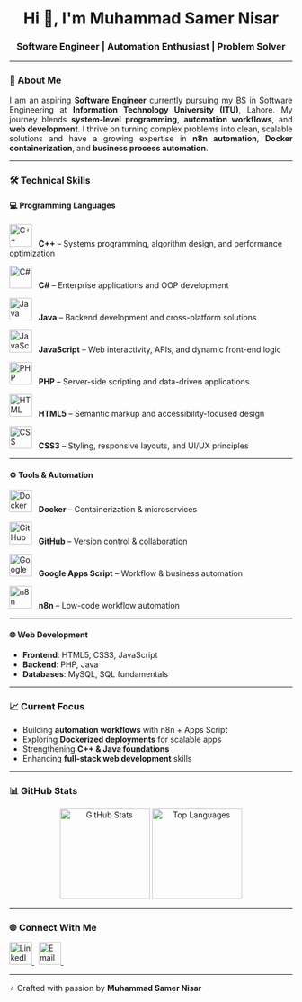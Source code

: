<h1 align="center">Hi 👋, I'm Muhammad Samer Nisar</h1>
<h3 align="center">Software Engineer | Automation Enthusiast | Problem Solver</h3>

---

### 🚀 About Me
<p align="justify">
I am an aspiring <b>Software Engineer</b> currently pursuing my BS in Software Engineering at <b>Information Technology University (ITU)</b>, Lahore.  
My journey blends <b>system-level programming</b>, <b>automation workflows</b>, and <b>web development</b>.  
I thrive on turning complex problems into clean, scalable solutions and have a growing expertise in <b>n8n automation</b>, <b>Docker containerization</b>, and <b>business process automation</b>.  
</p>

---

### 🛠️ Technical Skills

#### 💻 Programming Languages
<p>
  <img src="https://cdn.jsdelivr.net/gh/devicons/devicon/icons/cplusplus/cplusplus-original.svg" alt="C++" width="40" height="40"/> &nbsp; <b>C++</b> – Systems programming, algorithm design, and performance optimization  
</p>
<p>
  <img src="https://cdn.jsdelivr.net/gh/devicons/devicon/icons/csharp/csharp-original.svg" alt="C#" width="40" height="40"/> &nbsp; <b>C#</b> – Enterprise applications and OOP development  
</p>
<p>
  <img src="https://cdn.jsdelivr.net/gh/devicons/devicon/icons/java/java-original.svg" alt="Java" width="40" height="40"/> &nbsp; <b>Java</b> – Backend development and cross-platform solutions  
</p>
<p>
  <img src="https://cdn.jsdelivr.net/gh/devicons/devicon/icons/javascript/javascript-original.svg" alt="JavaScript" width="40" height="40"/> &nbsp; <b>JavaScript</b> – Web interactivity, APIs, and dynamic front-end logic  
</p>
<p>
  <img src="https://cdn.jsdelivr.net/gh/devicons/devicon/icons/php/php-original.svg" alt="PHP" width="40" height="40"/> &nbsp; <b>PHP</b> – Server-side scripting and data-driven applications  
</p>
<p>
  <img src="https://cdn.jsdelivr.net/gh/devicons/devicon/icons/html5/html5-original.svg" alt="HTML" width="40" height="40"/> &nbsp; <b>HTML5</b> – Semantic markup and accessibility-focused design  
</p>
<p>
  <img src="https://cdn.jsdelivr.net/gh/devicons/devicon/icons/css3/css3-original.svg" alt="CSS" width="40" height="40"/> &nbsp; <b>CSS3</b> – Styling, responsive layouts, and UI/UX principles  
</p>

---

#### ⚙️ Tools & Automation
<p>
  <img src="https://cdn.jsdelivr.net/gh/devicons/devicon/icons/docker/docker-original.svg" alt="Docker" width="40" height="40"/> &nbsp; <b>Docker</b> – Containerization & microservices  
</p>
<p>
  <img src="https://cdn.jsdelivr.net/gh/devicons/devicon/icons/github/github-original.svg" alt="GitHub" width="40" height="40"/> &nbsp; <b>GitHub</b> – Version control & collaboration  
</p>
<p>
  <img src="https://www.vectorlogo.zone/logos/google_appsscript/google_appsscript-icon.svg" alt="Google Apps Script" width="40" height="40"/> &nbsp; <b>Google Apps Script</b> – Workflow & business automation  
</p>
<p>
  <img src="https://cdn.jsdelivr.net/gh/simple-icons/simple-icons/icons/n8n.svg" alt="n8n" width="40" height="40"/> &nbsp; <b>n8n</b> – Low-code workflow automation  
</p>

---

#### 🌐 Web Development
- **Frontend**: HTML5, CSS3, JavaScript  
- **Backend**: PHP, Java  
- **Databases**: MySQL, SQL fundamentals  

---

### 📈 Current Focus
- Building **automation workflows** with n8n + Apps Script  
- Exploring **Dockerized deployments** for scalable apps  
- Strengthening **C++ & Java foundations**  
- Enhancing **full-stack web development** skills  

---

### 📊 GitHub Stats
<p align="center">
  <img src="https://github-readme-stats.vercel.app/api?username=BSSE23113&show_icons=true&theme=tokyonight" alt="GitHub Stats" height="160"/>
  <img src="https://github-readme-stats.vercel.app/api/top-langs/?username=BSSE23113&layout=compact&theme=tokyonight" alt="Top Languages" height="160"/>
</p>

---

### 🌐 Connect With Me
<p>
  <a href="https://linkedin.com/in/muhammad-samer-nisar" target="_blank">
    <img src="https://cdn.jsdelivr.net/gh/devicons/devicon/icons/linkedin/linkedin-original.svg" alt="LinkedIn" width="40" height="40"/>
  </a> &nbsp;
  <a href="mailto:samernisar063@gmail.com">
    <img src="https://cdn.jsdelivr.net/gh/devicons/devicon/icons/google/google-original.svg" alt="Email" width="40" height="40"/>
  </a> &nbsp;
</p>

---
⭐️ Crafted with passion by **Muhammad Samer Nisar**

